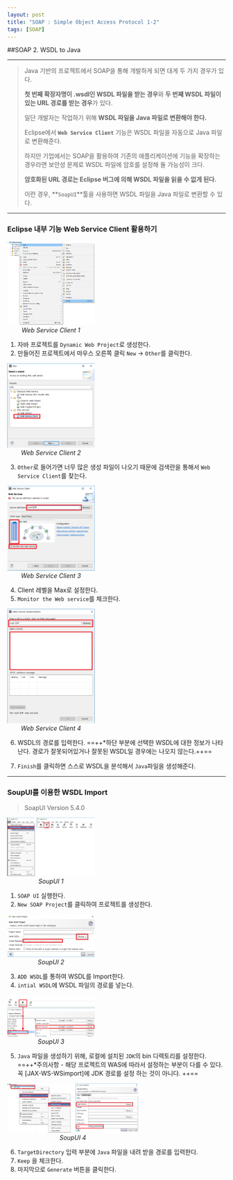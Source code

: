 ```yaml
---
layout: post
title: "SOAP : Simple Object Access Protocol 1-2"
tags: [SOAP]
---
```


##SOAP 2. WSDL to Java

---

> Java 기반의 프로젝트에서
> SOAP을 통해 개발하게 되면 대게 두 가지 경우가 있다.
>
>  **첫 번째 확장자명이 .wsdl인 WSDL 파일을 받는 경우**와
>  **두 번째 WSDL 파일이 있는 URL 경로를 받는 경우**가 있다.
>
>  일단 개발자는 작업하기 위해 **WSDL 파일을 Java 파일로 변환해야 한다.**
>
>  Eclipse에서 **`Web Service Client`** 기능은 WSDL 파일을 자동으로 Java 파일로 변환해준다.
>
>  하지만 기업에서는 SOAP을 활용하여 기존의 애플리케이션에 기능을 확장하는 경우라면
>  보안성 문제로 WSDL 파일에 암호를 설정해 둘 가능성이 크다.
>
>  **암호화된 URL 경로는 Eclipse 버그에 의해 WSDL 파일을 읽을 수 없게 된다.**
>
>  이런 경우,
>  **`SoapUI`**툴을 사용하면 WSDL 파일을 Java 파일로 변환할 수 있다.

---

### Eclipse 내부 기능 Web Service Client 활용하기

<div style="text-align: center; display:block; width:40%;">
	<img src="md/img/SOAP/WSC1.png">
    <em>Web Service Client 1</em>
</div>

1) 자바 프로젝트를 `Dynamic Web Project`로 생성한다.
2) 만들어진 프로젝트에서 마우스 오른쪽 클릭 `New` -> `Other`를 클릭한다.

<div style="text-align: center; display:block; width:40%;">
	<img src="md/img/SOAP/WSC2.png">
    <em>Web Service Client 2</em>
</div>

3) `Other`로 들어가면 너무 많은 생성 파일이 나오기 때문에
검색란을 통해서 `Web Service Client`를 찾는다.

<div style="text-align: center; display:block; width:40%;">
	<img src="md/img/SOAP/WSC3.png">
    <em>Web Service Client 3</em>
</div>

4) Client 레벨을 Max로 설정한다.
5) `Monitor the Web service`를 체크한다.

<div style="text-align: center; display:block; width:40%;">
	<img src="md/img/SOAP/WSC4.png">
    <em>Web Service Client 4</em>
</div>

6) WSDL의 경로를 입력한다.
==++*하단 부분에 선택한 WSDL에 대한 정보가 나타난다.
경로가 잘못되어있거나 잘못된 WSDL일 경우에는 나오지 않는다.++==

7) `Finish`를 클릭하면 스스로 WSDL을 분석해서 `Java`파일을 생성해준다.

---

### SoupUI를 이용한 WSDL Import

>SoapUI Version 5.4.0

<div style="text-align: center; display:block; width:40%;">
	<img src="md/img/SOAP/SUI1.png">
    <em>SoupUI 1</em>
</div>

1) `SOAP UI` 실행한다.
2) `New SOAP Project`를 클릭하여 프로젝트를 생성한다.

<div style="text-align: center; display:block; width:40%;">
	<img src="md/img/SOAP/SUI2.png">
    <em>SoupUI 2</em>
</div>

3) `ADD WSDL`를 통하여 WSDL를 Import한다.
4) `intial WSDL`에 WSDL 파일의 경로를 넣는다.

<div style="text-align: center; display:block; width:40%;">
	<img src="md/img/SOAP/SUI3.png">
    <em>SoupUI 3</em>
</div>

5) `Java` 파일을 생성하기 위해, 로컬에 설치된 `JDK`의 bin 디렉토리를 설정한다.
==++*주의사항 - 해당 프로젝트의 WAS에 따라서 설정하는 부분이 다를 수 있다.
꼭 [JAX-WS-WSimport]에 JDK 경로를 설정 하는 것이 아니다. ++==

<div style="text-align: center; display:block; width:60%;">
	<img src="md/img/SOAP/SUI4.png">
    <em>SoupUI 4</em>
</div>

6) `TargetDirectory` 입력 부분에 `Java` 파일을 내려 받을 경로를 입력한다.
7) `Keep` 을 체크한다.
7) 마지막으로 `Generate` 버튼을 클릭한다.